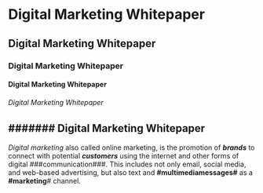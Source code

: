 # Digital Marketing Whitepaper
## Digital Marketing Whitepaper
### Digital Marketing Whitepaper
#### Digital Marketing Whitepaper
###### Digital Marketing Whitepaper
####### Digital Marketing Whitepaper
--------------------------------------------------------------------------------------------------------------------
_Digital marketing_ also called online marketing, is the promotion of ***brands*** to connect with potential ___customers___ using the internet and other forms of digital ###communication###. This includes not only email, social media, and web-based advertising, but also text and __#multimediamessages#__ as a __#marketing__# channel.
